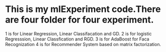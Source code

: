 #  This is my mlExperiment code.There are four folder for four experiment.
1 is for Linear Regression, Linear Classifacation and GD.
2 is for logistic Regresssion, Linear Classfication and RGD.
3 is for AdaBoost for Faca Recognization
4 is for Recommender System based on matrix factorization.
